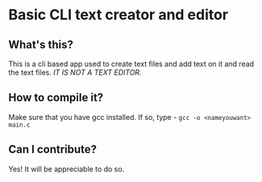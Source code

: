 # Basic CLI text creator and editor

## What's this?
This is a cli based app used to create text files and add text on it and read the text files. *IT IS NOT A TEXT EDITOR.*

## How to compile it?
Make sure that you have gcc installed. If so, type -
```gcc -o <nameyouwant> main.c```

## Can I contribute?
Yes! It will be appreciable to do so.